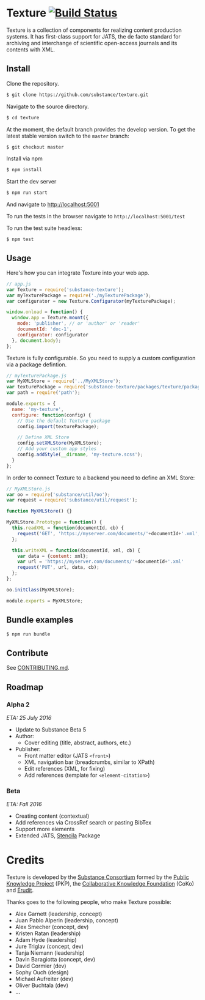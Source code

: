 # Texture [![Build Status](https://travis-ci.org/substance/texture.svg?branch=develop)](https://travis-ci.org/substance/texture)

Texture is a collection of components for realizing content production systems. It has first-class support for JATS, the de facto standard for archiving and interchange of scientific open-access journals and its contents with XML.

## Install

Clone the repository.

```bash
$ git clone https://github.com/substance/texture.git
```

Navigate to the source directory.

```bash
$ cd texture
```

At the moment, the default branch provides the develop version.
To get the latest stable version switch to the `master` branch:

```bash
$ git checkout master
```

Install via npm

```bash
$ npm install
```

Start the dev server

```bash
$ npm run start
```

And navigate to [http://localhost:5001](http://localhost:5001)

To run the tests in the browser navigate to `http://localhost:5001/test`

To run the test suite headless:

```
$ npm test
```

## Usage

Here's how you can integrate Texture into your web app.

```js
// app.js
var Texture = require('substance-texture');
var myTexturePackage = require('./myTexturePackage');
var configurator = new Texture.Configurator(myTexturePackage);

window.onload = function() {
  window.app = Texture.mount({
    mode: 'publisher', // or 'author' or 'reader'
    documentId: 'doc-1',
    configurator: configurator
  }, document.body);
};
```

Texture is fully configurable. So you need to supply a custom configuration via a package defintion.

```js
// myTexturePackage.js
var MyXMLStore = require('../MyXMLStore');
var texturePackage = require('substance-texture/packages/texture/package');
var path = require('path');

module.exports = {
  name: 'my-texture',
  configure: function(config) {
    // Use the default Texture package
    config.import(texturePackage);

    // Define XML Store
    config.setXMLStore(MyXMLStore);
    // Add your custom app styles
    config.addStyle(__dirname, 'my-texture.scss');
  }
};
```

In order to connect Texture to a backend you need to define an XML Store:

```js
// MyXMLStore.js
var oo = require('substance/util/oo');
var request = require('substance/util/request');

function MyXMLStore() {}

MyXMLStore.Prototype = function() {
  this.readXML = function(documentId, cb) {
    request('GET', 'https://myserver.com/documents/'+documentId+'.xml', null, cb);
  };

  this.writeXML = function(documentId, xml, cb) {
    var data = {content: xml};
    var url = 'https://myserver.com/documents/'+documentId+'.xml'
    request('PUT', url, data, cb);
  };
};

oo.initClass(MyXMLStore);

module.exports = MyXMLStore;
```


## Bundle examples

```bash
$ npm run bundle
```

## Contribute

See [CONTRIBUTING.md](CONTRIBUTING.md).

## Roadmap

### Alpha 2

*ETA: 25 July 2016*

- Update to Substance Beta 5
- Author:
  - Cover editing (title, abstract, authors, etc.)
- Publisher:
  - Front matter editor (JATS `<front>`)
  - XML navigation bar (breadcrumbs, similar to XPath)
  - Edit references (XML, for fixing)
  - Add references (template for `<element-citation>`)

### Beta

*ETA: Fall 2016*

- Creating content (contextual)
- Add references via CrossRef search or pasting BibTex
- Support more elements
- Extended JATS, [Stencila](https://stenci.la/) Package

# Credits

Texture is developed by the [Substance Consortium](http://substance.io/consortium/) formed by the [Public Knowledge Project](https://pkp.sfu.ca/2016/04/27/substance-consortium/) (PKP), the [Collaborative Knowledge Foundation](http://coko.foundation/blog.html#substance_consortium) (CoKo) and [Érudit](https://apropos.erudit.org/fr/creation-dun-consortium-autour-de-substance/).

Thanks goes to the following people, who make Texture possible:

- Alex Garnett (leadership, concept)
- Juan Pablo Alperin (leadership, concept)
- Alex Smecher (concept, dev)
- Kristen Ratan (leadership)
- Adam Hyde (leadership)
- Jure Triglav (concept, dev)
- Tanja Niemann (leadership)
- Davin Baragiotta (concept, dev)
- David Cormier (dev)
- Sophy Ouch (design)
- Michael Aufreiter (dev)
- Oliver Buchtala (dev)
- ...
